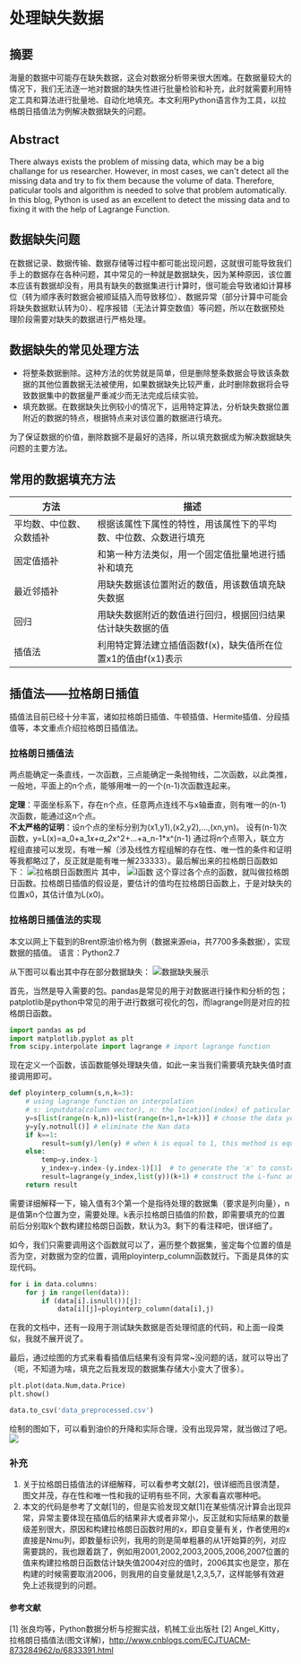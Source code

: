 # 处理缺失数据
## 摘要
海量的数据中可能存在缺失数据，这会对数据分析带来很大困难。在数据量较大的情况下，我们无法逐一地对数据的缺失性进行批量检验和补充，此时就需要利用特定工具和算法进行批量地、自动化地填充。本文利用Python语言作为工具，以拉格朗日插值法为例解决数据缺失的问题。

## Abstract
There always exists the problem of missing data, which may be a big challange for us researcher. However, in most cases, we can't detect all the missing data and try to fix them because the volume of data. Therefore, paticular tools and algorithm is needed to solve that problem automatically. In this blog, Python is used as an excellent to detect the missing data and to fixing it with the help of Lagrange Function. 

## 数据缺失问题
在数据记录、数据传输、数据存储等过程中都可能出现问题，这就很可能导致我们手上的数据存在各种问题，其中常见的一种就是数据缺失，因为某种原因，该位置本应该有数据却没有，用具有缺失的数据集进行计算时，很可能会导致诸如计算移位（转为顺序表时数据会被顺延插入而导致移位）、数据异常（部分计算中可能会将缺失数据默认转为0）、程序报错（无法计算空数值）等问题，所以在数据预处理阶段需要对缺失的数据进行严格处理。

## 数据缺失的常见处理方法
- 将整条数据删除。这种方法的优势就是简单，但是删除整条数据会导致该条数据的其他位置数据无法被使用，如果数据缺失比较严重，此时删除数据将会导致数据集中的数据量严重减少而无法完成后续实验。
- 填充数据。在数据缺失比例较小的情况下，运用特定算法，分析缺失数据位置附近的数据的特点，根据特点来对该位置的数据进行填充。

为了保证数据的价值，删除数据不是最好的选择，所以填充数据成为解决数据缺失问题的主要方法。

## 常用的数据填充方法
|方法|描述|
|--|--|
|平均数、中位数、众数插补|根据该属性下属性的特性，用该属性下的平均数、中位数、众数进行填充|
|固定值插补|和第一种方法类似，用一个固定值批量地进行插补和填充|
|最近邻插补|用缺失数据该位置附近的数值，用该数值填充缺失数据|
|回归|用缺失数据附近的数值进行回归，根据回归结果估计缺失数据的值|
|插值法|利用特定算法建立插值函数f(x)，缺失值所在位置x1的值由f(x1)表示|

## 插值法——拉格朗日插值
插值法目前已经十分丰富，诸如拉格朗日插值、牛顿插值、Hermite插值、分段插值等，本文重点介绍拉格朗日插值法。

### 拉格朗日插值法
两点能确定一条直线，一次函数，三点能确定一条抛物线，二次函数，以此类推，一般地，平面上的n个点，能够用唯一的一个(n-1)次函数连起来。

**定理**：平面坐标系下，存在n个点，任意两点连线不与x轴垂直，则有唯一的(n-1)次函数，能通过这n个点。  
**不太严格的证明**：设n个点的坐标分别为(x1,y1),(x2,y2),...,(xn,yn)。
设有(n-1)次函数，y=L(x)=a_0+a_1*x+a_2*x^2+...+a_n-1*x^(n-1)
通过将n个点带入，联立方程组直接可以发现，有唯一解（涉及线性方程组解的存在性、唯一性的条件和证明等我都略过了，反正就是能有唯一解233333）。最后解出来的拉格朗日函数如下：
![拉格朗日函数图片](http://upload.wikimedia.org/math/7/1/c/71c9d5496cd18131bf73d1402477c003.png?_=6833391)
其中，
![l函数](http://upload.wikimedia.org/math/9/9/a/99a8f9408d532d4713380f898affe049.png?_=6833391)
这个穿过各个点的函数，就叫做拉格朗日函数。拉格朗日插值的假设是，要估计的值均在拉格朗日函数上，于是对缺失的位置x0，其估计值为L(x0)。

### 拉格朗日插值法的实现
本文以网上下载到的Brent原油价格为例（数据来源eia，共7700多条数据），实现数据的插值。
语言：Python2.7

从下图可以看出其中存在部分数据缺失：
![数据缺失展示]()

首先，当然是导入需要的包。pandas是常见的用于对数据进行操作和分析的包；patplotlib是python中常见的用于进行数据可视化的包，而lagrange则是对应的拉格朗日函数。
```python
import pandas as pd
import matplotlib.pyplot as plt
from scipy.interpolate import lagrange # import lagrange function
```

现在定义一个函数，该函数能够处理缺失值，如此一来当我们需要填充缺失值时直接调用即可。
```python
def ployinterp_column(s,n,k=3):
    # using lagrange function on interpolation
    # s: inputdata(column vector), n: the location(index) of paticular number, k: order of langrange func. 
    y=s[list(range(n-k,n))+list(range(n+1,n+1+k))] # choose the data you need to construct L-func. 
    y=y[y.notnull()] # eliminate the Nan data
    if k==1:
        result=sum(y)/len(y) # when k is equal to 1, this method is equal to the average method 
    else:
        temp=y.index-1
        y_index=y.index-(y.index-1)[1]  # to generate the 'x' to construct L-func. 
        result=lagrange(y_index,list(y))(k+1) # construct the L-func and get the estimator
    return result
```

需要详细解释一下，输入值有3个第一个是指待处理的数据集（要求是列向量），n是值第n个位置为空，需要处理。k表示拉格朗日插值的阶数，即需要填充的位置前后分别取k个数构建拉格朗日函数，默认为3。剩下的看注释吧，很详细了。

如今，我们只需要调用这个函数就可以了，遍历整个数据集，鉴定每个位置的值是否为空，对数据为空的位置，调用ployinterp_column函数就行。下面是具体的实现代码。
```python
for i in data.columns:
    for j in range(len(data)):
        if (data[i].isnull())[j]:
            data[i][j]=ployinterp_column(data[i],j)
```

在我的文档中，还有一段用于测试缺失数据是否处理彻底的代码，和上面一段类似，我就不展开说了。

最后，通过绘图的方式来看看插值后结果有没有异常~没问题的话，就可以导出了（呃，不知道为啥，填充之后我发现的数据集存储大小变大了很多）。
```python
plt.plot(data.Num,data.Price)
plt.show()

data.to_csv('data_preprocessed.csv')
```

绘制的图如下，可以看到油价的升降和实际合理，没有出现异常，就当做过了吧。
![](20170709-2)

### 补充
1. 关于拉格朗日插值法的详细解释，可以看参考文献[2]，很详细而且很清楚，图文并茂，存在性和唯一性和我的证明有些不同，大家看喜欢哪种吧。
2. 本文的代码是参考了文献[1]的，但是实验发现文献[1]在某些情况计算会出现异常，异常主要体现在插值后的结果非大或者非常小，反正就和实际结果的数量级差别很大，原因和构建拉格朗日函数时用的x，即自变量有关，作者使用的x直接是Nmu列，即数量标识列，我用的则是简单粗暴的从1开始算的列，对应需要跳的，我也跟着跳了，例如用2001,2002,2003,2005,2006,2007位置的值来构建拉格朗日函数估计缺失值2004对应的值时，2006其实也是空，那在构建的时候需要取消2006，则我用的自变量就是1,2,3,5,7，这样能够有效避免上述我提到的问题。

#### 参考文献
[1] 张良均等，Python数据分析与挖掘实战，机械工业出版社
[2] Angel_Kitty，拉格朗日插值法(图文详解)，http://www.cnblogs.com/ECJTUACM-873284962/p/6833391.html